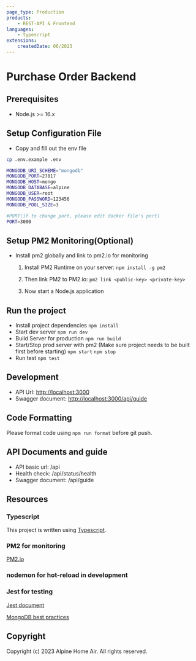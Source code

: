 ```yaml
---
page_type: Production
products:
    - REST-API & Frontend
languages:
    - typescript
extensions:
    createdDate: 06/2023
---
```


# Purchase Order Backend

## Prerequisites

- Node.js >= 16.x

## Setup Configuration File

- Copy and fill out the env file

```sh
cp .env.example .env
```

```sh
MONGODB_URI_SCHEME="mongodb"
MONGODB_PORT=27017
MONGODB_HOST=mongo
MONGODB_DATABASE=alpine
MONGODB_USER=root
MONGODB_PASSWORD=123456
MONGODB_POOL_SIZE=3

#PORT(if to change port, please edit docker file's port)
PORT=3000

```

## Setup PM2 Monitoring(Optional)

- Install pm2 globally and link to pm2.io for monitoring

    1. Install PM2 Runtime on your server: `npm install -g pm2`

    2. Then link PM2 to PM2.io: `pm2 link <public-key> <private-key>`

    3. Now start a Node.js application

## Run the project

- Install project dependencies
    `npm install`
- Start dev server
    `npm run dev`
- Build Server for production
    `npm run build`
- Start/Stop prod server with pm2 (Make sure project needs to be built first before starting)
    `npm start`
    `npm stop`
- Run test
    `npm test`

## Development

- API Url: <http://localhost:3000>
- Swagger document: <http://localhost:3000/api/guide>

## Code Formatting

Please format code using `npm run format` before git push.

## API Documents and guide

- API basic url: <host-name>/api
- Health check: <host-name>/api/status/health
- Swagger document: <host-name>/api/guide

## Resources

### Typescript

This project is written using [Typescript](http://www.typescriptlang.org/).

### PM2 for monitoring

[PM2.io](https://pm2.io)

### nodemon for hot-reload in development

### Jest for testing

[Jest document](https://jestjs.io/docs/getting-started)

[MongoDB best practices](https://severalnines.com/database-blog/how-go-production-mongodb-top-ten-tips)

## Copyright

Copyright (c) 2023 Alpine Home Air. All rights reserved.
